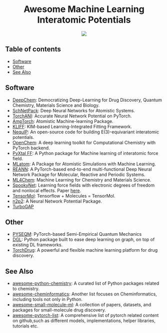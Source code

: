 <div align="center">
    <h1>Awesome Machine Learning Interatomic Potentials</h1>
    <a href="https://github.com/sindresorhus/awesome"><img src="https://cdn.rawgit.com/sindresorhus/awesome/d7305f38d29fed78fa85652e3a63e154dd8e8829/media/badge.svg"/></a>
</div>


## Table of contents

- [Software](#software)
- [Other](#other)
- [See Also](#see-also)


## Software

- [DeepChem](https://github.com/deepchem/deepchem): Democratizing Deep-Learning for Drug Discovery, Quantum Chemistry, Materials Science and Biology.
- [SchNetPack](https://github.com/atomistic-machine-learning/schnetpack): Deep Neural Networks for Atomistic Systems.  
- [TorchANI](https://github.com/aiqm/torchani): Accurate Neural Network Potential on PyTorch.
- [AmpTorch](https://github.com/ulissigroup/amptorch): Atomistic Machine-learning Package.
- [KLIFF](https://github.com/openkim/kliff): KIM-based Learning-Integrated Fitting Framework.
- [NequIP](https://github.com/mir-group/nequip): An open-source code for building E(3)-equivariant interatomic potentials. 
- [OpenChem](https://github.com/Mariewelt/OpenChem): A deep learning toolkit for Computational Chemistry with PyTorch backend.
- [PyXtal FF](https://github.com/qzhu2017/pyxtal_ff): A Python package for Machine learning of interatomic force field. 
- [MLatom](http://mlatom.com/): A Package for Atomistic Simulations with Machine Learning.
- [REANN](https://github.com/zhangylch/REANN): A PyTorch-based end-to-end multi-functional Deep Neural Network Package for Molecular, Reactive and Periodic Systems.
- [ML4Chem](https://github.com/muammar/ml4chem): Machine Learning for Chemistry and Materials Science.
- [SpookyNet](https://github.com/OUnke/SpookyNet): Learning force fields with electronic degrees of freedom and nonlocal effects. Paper [here](https://www.nature.com/articles/s41467-021-27504-0).
- [TensorMol](https://github.com/jparkhill/TensorMol): Tensorflow + Molecules = TensorMol.
- [n2p2](https://github.com/CompPhysVienna/n2p2): A Neural Network Potential Package.
- [TurboGAP](https://github.com/mcaroba/turbogap)


## Other

- [PYSEQM](https://github.com/lanl/PYSEQM): PyTorch-based Semi-Empirical Quantum Mechanics
- [DGL](https://github.com/dmlc/dgl): Python package built to ease deep learning on graph, on top of existing DL frameworks.
- [TorchDrug](https://torchdrug.ai/get_started): A powerful and flexible machine learning platform for drug discovery.


## See Also

- [awesome-python-chemistry](https://github.com/lmmentel/awesome-python-chemistry): A curated list of Python packages related to chemistry.
- [awesome-cheminformatics](https://github.com/hsiaoyi0504/awesome-cheminformatics): Another list focuses on Cheminformatics, including tools not only in Python.
- [awesome-small-molecule-ml](https://github.com/benb111/awesome-small-molecule-ml): A collection of papers, datasets, and packages for small-molecule drug discovery.
- [awesome-pytorch-list](https://github.com/bharathgs/Awesome-pytorch-list): A comprehensive list of pytorch related content on github,such as different models, implementations, helper libraries, tutorials etc.
